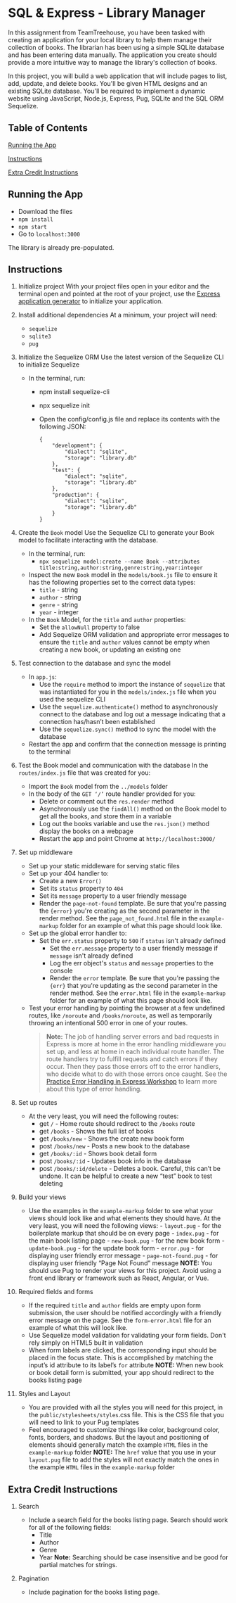 # SQL & Express - Library Manager

In this assignment from TeamTreehouse, you have been tasked with creating an application for your local library to help them manage their collection of books. The librarian has been using a simple SQLite database and has been entering data manually. The application you create should provide a more intuitive way to manage the library's collection of books.

In this project, you will build a web application that will include pages to list, add, update, and delete books. You'll be given HTML designs and an existing SQLite database. You'll be required to implement a dynamic website using JavaScript, Node.js, Express, Pug, SQLite and the SQL ORM Sequelize.

## Table of Contents

[Running the App](#running-the-app)

[Instructions](#instructions)

[Extra Credit Instructions](#extra-credit-instructions)

## Running the App

- Download the files
- `npm install`
- `npm start`
- Go to `localhost:3000`

The library is already pre-populated.

## Instructions

1.  Initialize project
    With your project files open in your editor and the terminal open and pointed at the root of your project, use the [Express application generator](https://expressjs.com/en/starter/generator.html) to initialize your application.

2.  Install additional dependencies
    At a minimum, your project will need:

    - `sequelize`
    - `sqlite3`
    - `pug`

3.  Initialize the Sequelize ORM
    Use the latest version of the Sequelize CLI to initialize Sequelize

    - In the terminal, run:

      - npm install sequelize-cli
      - npx sequelize init
      - Open the config/config.js file and replace its contents with the following JSON:

        ```
        {
            "development": {
                "dialect": "sqlite",
                "storage": "library.db"
            },
            "test": {
                "dialect": "sqlite",
                "storage": "library.db"
            },
            "production": {
                "dialect": "sqlite",
                "storage": "library.db"
            }
        }
        ```

4.  Create the `Book` model
    Use the Sequelize CLI to generate your Book model to facilitate interacting with the database.

    - In the terminal, run:
      - `npx sequelize model:create --name Book --attributes title:string,author:string,genre:string,year:integer`
    - Inspect the new `Book` model in the `models/book.js` file to ensure it has the following properties set to the correct data types:
      - `title` - string
      - `author` - string
      - `genre` - string
      - `year` - integer
    - In the `Book` Model, for the `title` and `author` properties:
      - Set the `allowNull` property to false
      - Add Sequelize ORM validation and appropriate error messages to ensure the `title` and `author` values cannot be empty when creating a new book, or updating an existing one

5.  Test connection to the database and sync the model

    - In `app.js`:
      - Use the `require` method to import the instance of `sequelize` that was instantiated for you in the `models/index.js` file when you used the sequelize CLI
      - Use the `sequelize.authenticate()` method to asynchronously connect to the database and log out a message indicating that a connection has/hasn’t been established
      - Use the `sequelize.sync()` method to sync the model with the database
    - Restart the app and confirm that the connection message is printing to the terminal

6.  Test the Book model and communication with the database
    In the `routes/index.js` file that was created for you:

    - Import the `Book` model from the `../models` folder
    - In the body of the `GET ‘/’` route handler provided for you:
      - Delete or comment out the `res.render` method
      - Asynchronously use the `findAll()` method on the Book model to get all the books, and store them in a variable
      - Log out the books variable and use the `res.json()` method display the books on a webpage
      - Restart the app and point Chrome at `http://localhost:3000/`

7.  Set up middleware

    - Set up your static middleware for serving static files
    - Set up your 404 handler to:
      - Create a new `Error()`
      - Set its `status` property to `404`
      - Set its `message` property to a user friendly message
      - Render the `page-not-found` template. Be sure that you're passing the `{error}` you're creating as the second parameter in the render method. See the `page_not_found.html` file in the `example-markup` folder for an example of what this page should look like.
    - Set up the global error handler to:
      - Set the `err.status` property to `500` if `status` isn't already defined
        - Set the `err.message` property to a user friendly message if `message` isn't already defined
        - Log the err object's `status` and `message` properties to the console
        - Render the `error` template. Be sure that you're passing the `{err}` that you're updating as the second parameter in the render method. See the `error.html` file in the `example-markup` folder for an example of what this page should look like.
    - Test your error handling by pointing the browser at a few undefined routes, like `/noroute` and `/books/noroute`, as well as temporarily throwing an intentional 500 error in one of your routes.
      > **Note:** The job of handling server errors and bad requests in Express is more at home in the error handling middleware you set up, and less at home in each individual route handler. The route handlers try to fulfill requests and catch errors if they occur. Then they pass those errors off to the error handlers, who decide what to do with those errors once caught. See the [Practice Error Handling in Express Workshop](https://teamtreehouse.com/library/practice-error-handling-in-express) to learn more about this type of error handling.

8.  Set up routes

    - At the very least, you will need the following routes:
      - get `/` - Home route should redirect to the `/books` route
      - get `/books` - Shows the full list of books
      - get `/books/new` - Shows the create new book form
      - post `/books/new` - Posts a new book to the database
      - get `/books/:id` - Shows book detail form
      - post `/books/:id` - Updates book info in the database
      - post `/books/:id/delete` - Deletes a book. Careful, this can’t be undone. It can be helpful to create a new “test” book to test deleting

9.  Build your views

    - Use the examples in the `example-markup` folder to see what your views should look like and what elements they should have. At the very least, you will need the following views: - `layout.pug` - for the boilerplate markup that should be on every page - `index.pug` - for the main book listing page - `new-book.pug` - for the new book form - `update-book.pug` - for the update book form - `error.pug` - for displaying user friendly error message - `page-not-found.pug` - for displaying user friendly “Page Not Found” message
      **NOTE:** You should use Pug to render your views for this project. Avoid using a front end library or framework such as React, Angular, or Vue.

10. Required fields and forms

    - If the required `title` and `author` fields are empty upon form submission, the user should be notified accordingly with a friendly error message on the page. See the `form-error.html` file for an example of what this will look like.
    - Use Sequelize model validation for validating your form fields. Don't rely simply on HTML5 built in validation
    - When form labels are clicked, the corresponding input should be placed in the focus state. This is accomplished by matching the input’s id attribute to its label’s `for` attribute
      **NOTE:** When new book or book detail form is submitted, your app should redirect to the books listing page

11. Styles and Layout
    - You are provided with all the styles you will need for this project, in the `public/stylesheets/styles`.css file. This is the CSS file that you will need to link to your Pug templates
    - Feel encouraged to customize things like color, background color, fonts, borders, and shadows. But the layout and positioning of elements should generally match the example `HTML` files in the `example-markup` folder
      **NOTE:** The `href` value that you use in your `layout.pug` file to add the styles will not exactly match the ones in the example `HTML` files in the `example-markup` folder

## Extra Credit Instructions

1. Search

   - Include a search field for the books listing page. Search should work for all of the following fields:
     - Title
     - Author
     - Genre
     - Year
       **Note:** Searching should be case insensitive and be good for partial matches for strings.

2. Pagination
   - Include pagination for the books listing page.
